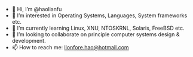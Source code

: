 - 👋 Hi, I’m @haolianfu
- 👀 I’m interested in Operating Systems, Languages, System frameworks etc.
- 🌱 I’m currently learning Linux, XNU, NTOSKRNL, Solaris, FreeBSD etc.
- 💞️ I’m looking to collaborate on principle computer systems design & development.
- 📫 How to reach me: lionfore.hao@hotmail.com

<!---
haolianfu/haolianfu is a ✨ special ✨ repository because its `README.md` (this file) appears on your GitHub profile.
You can click the Preview link to take a look at your changes.
--->
